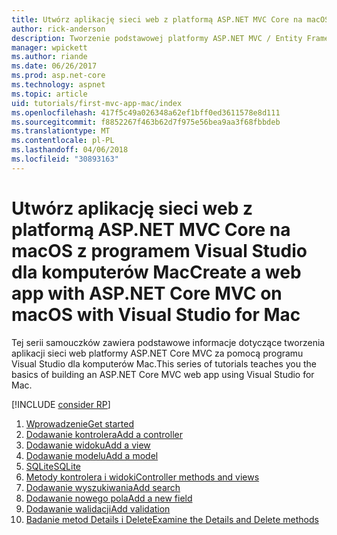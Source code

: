 ```yaml
---
title: Utwórz aplikację sieci web z platformą ASP.NET MVC Core na macOS z programem Visual Studio dla komputerów Mac
author: rick-anderson
description: Tworzenie podstawowej platformy ASP.NET MVC / Entity Framework aplikacji za pomocą programu Visual Studio dla komputerów Mac
manager: wpickett
ms.author: riande
ms.date: 06/26/2017
ms.prod: asp.net-core
ms.technology: aspnet
ms.topic: article
uid: tutorials/first-mvc-app-mac/index
ms.openlocfilehash: 417f5c49a026348a62ef1bff0ed3611578e8d111
ms.sourcegitcommit: f8852267f463b62d7f975e56bea9aa3f68fbbdeb
ms.translationtype: MT
ms.contentlocale: pl-PL
ms.lasthandoff: 04/06/2018
ms.locfileid: "30893163"
---
```

# <a name="create-a-web-app-with-aspnet-core-mvc-on-macos-with-visual-studio-for-mac"></a><span data-ttu-id="8bd20-103">Utwórz aplikację sieci web z platformą ASP.NET MVC Core na macOS z programem Visual Studio dla komputerów Mac</span><span class="sxs-lookup"><span data-stu-id="8bd20-103">Create a web app with ASP.NET Core MVC on macOS with Visual Studio for Mac</span></span>

<span data-ttu-id="8bd20-104">Tej serii samouczków zawiera podstawowe informacje dotyczące tworzenia aplikacji sieci web platformy ASP.NET Core MVC za pomocą programu Visual Studio dla komputerów Mac.</span><span class="sxs-lookup"><span data-stu-id="8bd20-104">This series of tutorials teaches you the basics of building an ASP.NET Core MVC web app using Visual Studio for Mac.</span></span> 

[!INCLUDE [consider RP](../../includes/razor.md)]

1. [<span data-ttu-id="8bd20-105">Wprowadzenie</span><span class="sxs-lookup"><span data-stu-id="8bd20-105">Get started</span></span>](xref:tutorials/first-mvc-app-mac/start-mvc)
1. [<span data-ttu-id="8bd20-106">Dodawanie kontrolera</span><span class="sxs-lookup"><span data-stu-id="8bd20-106">Add a controller</span></span>](xref:tutorials/first-mvc-app-mac/adding-controller)
1. [<span data-ttu-id="8bd20-107">Dodawanie widoku</span><span class="sxs-lookup"><span data-stu-id="8bd20-107">Add a view</span></span>](xref:tutorials/first-mvc-app-mac/adding-view)
1. [<span data-ttu-id="8bd20-108">Dodawanie modelu</span><span class="sxs-lookup"><span data-stu-id="8bd20-108">Add a model</span></span>](xref:tutorials/first-mvc-app-mac/adding-model)
1. [<span data-ttu-id="8bd20-109">SQLite</span><span class="sxs-lookup"><span data-stu-id="8bd20-109">SQLite</span></span>](xref:tutorials/first-mvc-app-mac/working-with-sql)
1. [<span data-ttu-id="8bd20-110">Metody kontrolera i widoki</span><span class="sxs-lookup"><span data-stu-id="8bd20-110">Controller methods and views</span></span>](xref:tutorials/first-mvc-app-mac/controller-methods-views)
1. [<span data-ttu-id="8bd20-111">Dodawanie wyszukiwania</span><span class="sxs-lookup"><span data-stu-id="8bd20-111">Add search</span></span>](xref:tutorials/first-mvc-app-mac/search)
1. [<span data-ttu-id="8bd20-112">Dodawanie nowego pola</span><span class="sxs-lookup"><span data-stu-id="8bd20-112">Add a new field</span></span>](xref:tutorials/first-mvc-app-mac/new-field)
1. [<span data-ttu-id="8bd20-113">Dodawanie walidacji</span><span class="sxs-lookup"><span data-stu-id="8bd20-113">Add validation</span></span>](xref:tutorials/first-mvc-app-mac/validation)
1. [<span data-ttu-id="8bd20-114">Badanie metod Details i Delete</span><span class="sxs-lookup"><span data-stu-id="8bd20-114">Examine the Details and Delete methods</span></span>](xref:tutorials/first-mvc-app/details)
